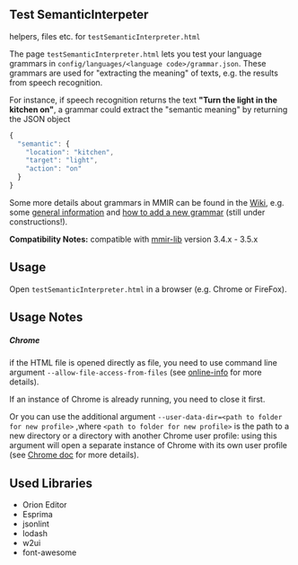 Test SemanticInterpeter
----

helpers, files etc. for `testSemanticInterpreter.html`

The page `testSemanticInterpreter.html` lets you test your language grammars in
`config/languages/<language code>/grammar.json`.
These grammars are used for "extracting the meaning" of texts, e.g. the results
from speech recognition.

For instance, if speech recognition returns the text __"Turn the light in the kitchen on"__,
a grammar could extract the "semantic meaning" by returning the JSON object
```javascript
{
  "semantic": {
    "location": "kitchen",
    "target": "light",
    "action": "on"
  }
}
```

Some more details about grammars in MMIR can be found in the [Wiki][g1], e.g. some 
[general information][g2] and [how to add a new grammar][g3] (still under constructions!).


**Compatibility Notes:** compatible with [mmir-lib][1] version 3.4.x - 3.5.x


Usage
----
Open `testSemanticInterpreter.html` in a browser (e.g. Chrome or FireFox).


Usage Notes
----

##### Chrome

if the HTML file is opened directly as file, you need to use command line argument
`--allow-file-access-from-files` (see [online-info][2] for more details).

If an instance of Chrome is already running, you need to close it first.

Or you can use the additional argument `--user-data-dir=<path to folder for new profile>`
,where `<path to folder for new profile>` is the path to a new directory or a directory with
another Chrome user profile:
using this argument will open a separate instance of Chrome with its own user profile
(see [Chrome doc][3] for more details).


Used Libraries
---

 * Orion Editor
 * Esprima
 * jsonlint
 * lodash
 * w2ui
 * font-awesome


[g1]: https://github.com/mmig/mmir/wiki/
[g2]: https://github.com/mmig/mmir/wiki/3.3-Application-Language-Configuration
[g3]: https://github.com/mmig/mmir/wiki/3.9-Setup-MMIR-for-Internationalization#add-a-new-grammar 
[1]: https://github.com/mmig/mmir-lib
[2]: http://www.chrome-allow-file-access-from-file.com/
[3]: http://www.chromium.org/user-experience/user-data-directory#TOC-Running-from-a-Custom-Location